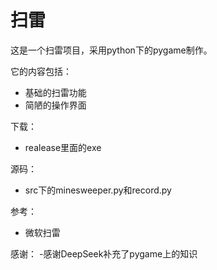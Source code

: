 # 扫雷

这是一个扫雷项目，采用python下的pygame制作。

它的内容包括：
- 基础的扫雷功能
- 简陋的操作界面

下载：
- realease里面的exe

源码：
- src下的minesweeper.py和record.py

参考：
- 微软扫雷

感谢：
 -感谢DeepSeek补充了pygame上的知识
